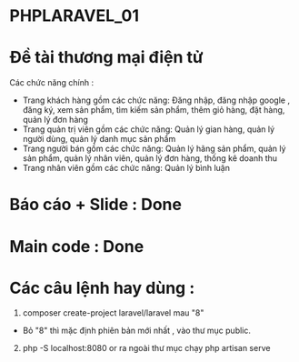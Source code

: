 # PHPLARAVEL_01
# Đề tài thương mại điện tử  
Các chức năng chính :  
- Trang khách hàng gồm các chức năng: Đăng nhập, đăng nhập google , đăng ký, xem sản phẩm, tìm kiếm sản phẩm, thêm giỏ hàng, đặt hàng, quản lý đơn hàng  
- Trang quản trị viên gồm các chức năng: Quản lý gian hàng, quản lý người dùng, quản lý danh mục sản phẩm
- Trang người bán gồm các chức năng: Quản lý hãng sản phẩm, quản lý sản phẩm, quản lý nhân viên, quản lý đơn hàng, thống kê doanh thu
- Trang nhân viên gồm các chức năng: Quản lý bình luận
# Báo cáo + Slide : Done   
# Main code : Done
# Các câu lệnh hay dùng :  
1. composer create-project laravel/laravel mau "8"  
- Bỏ "8" thì mặc định phiên bản mới nhất , vào thư mục public.
2. php -S localhost:8080 or ra ngoài thư mục chạy php artisan serve
  
  
								
